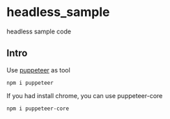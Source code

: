 # headless_sample

headless sample code

## Intro

Use [puppeteer](https://github.com/GoogleChrome/puppeteer) as tool

```
npm i puppeteer
```

If you had install chrome, you can use puppeteer-core

```
npm i puppeteer-core
```
